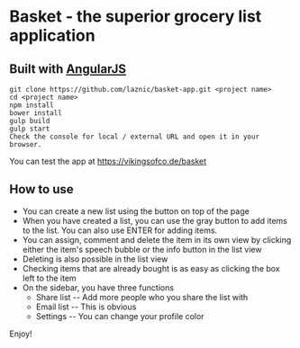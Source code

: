 # Basket - the superior grocery list application

## Built with [AngularJS](http://angularjs.com)
```
git clone https://github.com/laznic/basket-app.git <project name>
cd <project name>
npm install
bower install
gulp build
gulp start
Check the console for local / external URL and open it in your browser.
```

You can test the app at https://vikingsofco.de/basket

## How to use
* You can create a new list using the button on top of the page
* When you have created a list, you can use the gray button to add items to the list. You can also use ENTER for adding items.
* You can assign, comment and delete the item in its own view by clicking either the item's speech bubble or the info button in the list view
* Deleting is also possible in the list view
* Checking items that are already bought is as easy as clicking the box left to the item
* On the sidebar, you have three functions
  - Share list
  -- Add more people who you share the list with
  - Email list
  -- This is obvious
  - Settings
  -- You can change your profile color

Enjoy!

